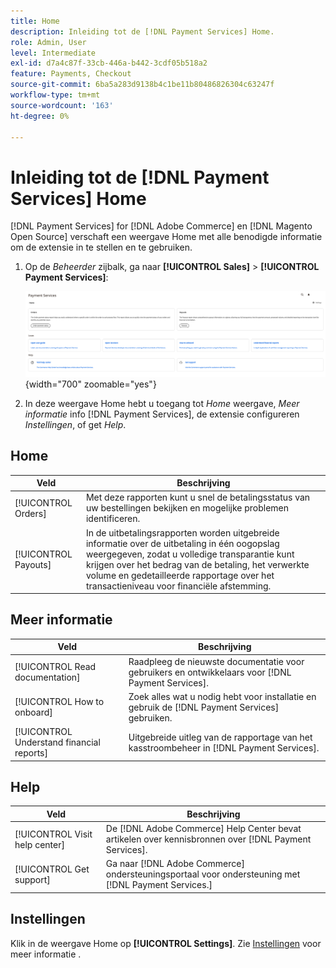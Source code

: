 ```yaml
---
title: Home
description: Inleiding tot de [!DNL Payment Services] Home.
role: Admin, User
level: Intermediate
exl-id: d7a4c87f-33cb-446a-b442-3cdf05b518a2
feature: Payments, Checkout
source-git-commit: 6ba5a283d9138b4c1be11b80486826304c63247f
workflow-type: tm+mt
source-wordcount: '163'
ht-degree: 0%

---
```


# Inleiding tot de [!DNL Payment Services] Home

[!DNL Payment Services] for [!DNL Adobe Commerce] en [!DNL Magento Open Source] verschaft een weergave Home met alle benodigde informatie om de extensie in te stellen en te gebruiken.

1. Op de _Beheerder_ zijbalk, ga naar **[!UICONTROL Sales]** > **[!UICONTROL Payment Services]**:

   ![Startweergave](assets/home-view.png){width="700" zoomable="yes"}

1. In deze weergave Home hebt u toegang tot _Home_ weergave, _Meer informatie_ info [!DNL Payment Services], de extensie configureren _Instellingen_, of get _Help_.

## Home

| Veld | Beschrijving |
|---|---|
| [!UICONTROL Orders] | Met deze rapporten kunt u snel de betalingsstatus van uw bestellingen bekijken en mogelijke problemen identificeren. |
| [!UICONTROL Payouts] | In de uitbetalingsrapporten worden uitgebreide informatie over de uitbetaling in één oogopslag weergegeven, zodat u volledige transparantie kunt krijgen over het bedrag van de betaling, het verwerkte volume en gedetailleerde rapportage over het transactieniveau voor financiële afstemming. |

## Meer informatie

| Veld | Beschrijving |
|---|---|
| [!UICONTROL Read documentation] | Raadpleeg de nieuwste documentatie voor gebruikers en ontwikkelaars voor [!DNL Payment Services]. |
| [!UICONTROL How to onboard] | Zoek alles wat u nodig hebt voor installatie en gebruik de [!DNL Payment Services] gebruiken. |
| [!UICONTROL Understand financial reports] | Uitgebreide uitleg van de rapportage van het kasstroombeheer in [!DNL Payment Services]. |

## Help

| Veld | Beschrijving |
|---|---|
| [!UICONTROL Visit help center] | De [!DNL Adobe Commerce] Help Center bevat artikelen over kennisbronnen over [!DNL Payment Services]. |
| [!UICONTROL Get support] | Ga naar [!DNL Adobe Commerce] ondersteuningsportaal voor ondersteuning met [!DNL Payment Services.] |

## Instellingen

Klik in de weergave Home op **[!UICONTROL Settings]**. Zie [Instellingen](settings.md) voor meer informatie .
